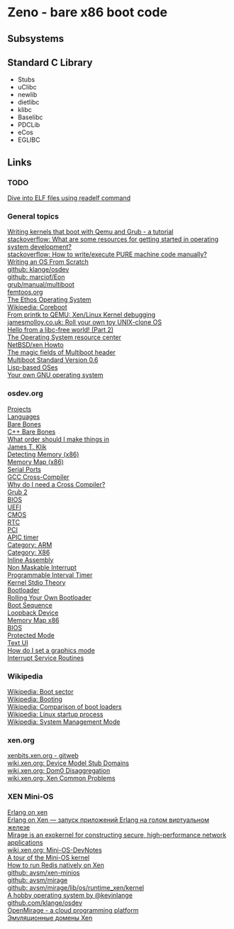 Zeno - bare x86 boot code
=========================

Subsystems
----------

Standard C Library
------------------
* Stubs
* uClibc
* newlib
* dietlibc
* klibc
* Baselibc
* PDCLib
* eCos
* EGLIBC

Links
-----

### TODO
[Dive into ELF files using readelf command](http://mylinuxbook.com/readelf-command/)  

### General topics
[Writing kernels that boot with Qemu and Grub - a tutorial](http://www.cs.vu.nl/~herbertb/misc/writingkernels.txt)  
[stackoverflow: What are some resources for getting started in operating system development?](http://stackoverflow.com/questions/43180/what-are-some-resources-for-getting-started-in-operating-system-development)  
[stackoverflow: How to write/execute PURE machine code manually?](http://stackoverflow.com/questions/5267988/how-to-write-execute-pure-machine-code-manually)  
[Writing an OS From Scratch](https://github.com/prabirshrestha/writing-an-os-from-scratch)  
[github: klange/osdev](https://github.com/klange/osdev)  
[github: marciof/Eon](https://github.com/marciof/Eon)  
[grub/manual/multiboot](http://www.gnu.org/software/grub/manual/multiboot/multiboot.html)  
[femtoos.org](http://www.femtoos.org/)  
[The Ethos Operating System](http://www.ethos-os.org/gettingStarted.html)  
[Wikipedia: Coreboot](http://en.wikipedia.org/wiki/Coreboot)  
[From printk to QEMU: Xen/Linux Kernel debugging](http://www.slideshare.net/xen_com_mgr/from-printk-to-qemu-xenlinux-kernel-debugging)  
[jamesmolloy.co.uk: Roll your own toy UNIX-clone OS](http://www.jamesmolloy.co.uk/tutorial_html/index.html)  
[Hello from a libc-free world! (Part 2)](https://blogs.oracle.com/ksplice/entry/hello_from_a_libc_free1)  
[The Operating System resource center](http://www.nondot.org/sabre/os/articles)  
[NetBSD/xen Howto](http://www.netbsd.org/ports/xen/howto.html#netbsd-dom0)  
[The magic fields of Multiboot header](http://www.gnu.org/software/grub/manual/multiboot/html_node/Header-magic-fields.html)  
[Multiboot Standard Version 0.6](http://www.uruk.org/orig-grub/boot-proposal.html)  
[Lisp-based OSes](http://linuxfinances.info/info/lisposes.html)  
[Your own GNU operating system](http://gownos.blogspot.com/)  

### osdev.org
[Projects](http://wiki.osdev.org/Projects)  
[Languages](http://wiki.osdev.org/Languages)  
[Bare Bones](http://wiki.osdev.org/Bare_Bones)  
[C++ Bare Bones](http://wiki.osdev.org/C%2B%2B_Bare_Bones)  
[What order should I make things in](http://wiki.osdev.org/What_order_should_I_make_things_in)  
[James T. Klik](http://wiki.osdev.org/James_T._Klik)  
[Detecting Memory (x86)](http://wiki.osdev.org/Detecting_Memory_(x86))  
[Memory Map (x86)](http://wiki.osdev.org/Memory_Map_(x86))  
[Serial Ports](http://wiki.osdev.org/Serial_Ports)  
[GCC Cross-Compiler](http://wiki.osdev.org/GCC_Cross-Compiler)  
[Why do I need a Cross Compiler?](http://wiki.osdev.org/Why_do_I_need_a_Cross_Compiler%3F)  
[Grub 2](http://wiki.osdev.org/GRUB_2)  
[BIOS](http://wiki.osdev.org/BIOS)  
[UEFI](http://wiki.osdev.org/UEFI)  
[CMOS](http://wiki.osdev.org/CMOS)  
[RTC](http://wiki.osdev.org/RTC)  
[PCI](http://wiki.osdev.org/PCI)  
[APIC timer](http://wiki.osdev.org/APIC_timer)  
[Category: ARM](http://wiki.osdev.org/Category:ARM)  
[Category: X86](http://wiki.osdev.org/Category:X86)  
[Inline Assembly](http://wiki.osdev.org/Inline_Assembly/Examples)  
[Non Maskable Interrupt](http://wiki.osdev.org/Non_Maskable_Interrupt)  
[Programmable Interval Timer](http://wiki.osdev.org/Programmable_Interval_Timer)  
[Kernel Stdio Theory](http://wiki.osdev.org/Kernel_Stdio_Theory)  
[Bootloader](http://wiki.osdev.org/Bootloader)  
[Rolling Your Own Bootloader](http://wiki.osdev.org/Rolling_Your_Own_Bootloader)  
[Boot Sequence](http://wiki.osdev.org/Boot_Sequence)  
[Loopback Device](http://wiki.osdev.org/Loopback_Device)  
[Memory Map x86](http://wiki.osdev.org/Memory_Map_%28x86%29)  
[BIOS](http://wiki.osdev.org/BIOS#BIOS_functions)  
[Protected Mode](http://wiki.osdev.org/Protected_Mode)  
[Text UI](http://wiki.osdev.org/Text_UI)  
[How do I set a graphics mode](http://wiki.osdev.org/How_do_I_set_a_graphics_mode)  
[Interrupt Service Routines](http://wiki.osdev.org/Interrupt_Service_Routines)  

### Wikipedia
[Wikipedia: Boot sector](http://en.wikipedia.org/wiki/Boot_sector)  
[Wikipedia: Booting](http://en.wikipedia.org/wiki/Bootloader#Boot_loader)  
[Wikipedia: Comparison of boot loaders](http://en.wikipedia.org/wiki/Comparison_of_boot_loaders)  
[Wikipedia: Linux startup process](http://en.wikipedia.org/wiki/Early_user_space#Early_user_space)  
[Wikipedia: System Management Mode](http://en.wikipedia.org/wiki/System_Management_Mode)  

### xen.org
[xenbits.xen.org - gitweb](http://xenbits.xen.org/gitweb/)  
[wiki.xen.org: Device Model Stub Domains](http://wiki.xen.org/wiki/Device_Model_Stub_Domains)  
[wiki.xen.org: Dom0 Disaggregation](http://wiki.xen.org/wiki/Dom0_Disaggregation)  
[wiki.xen.org: Xen Common Problems](http://wiki.xen.org/wiki/Xen_Common_Problems)  

### XEN Mini-OS
[Erlang on xen](http://erlangonxen.org/)  
[Erlang on Xen — запуск приложений Erlang на голом виртуальном железе](http://habrahabr.ru/post/163755)  
[Mirage is an exokernel for constructing secure, high-performance network applications](http://www.openmirage.org/)  
[wiki.xen.org: Mini-OS-DevNotes](http://wiki.xen.org/wiki/Mini-OS-DevNotes)  
[A tour of the Mini-OS kernel](http://www.cs.uic.edu/~spopuri/minios.html)  
[How to run Redis natively on Xen](http://openfoo.org/blog/redis-native-xen.html)  
[github: avsm/xen-minios](https://github.com/avsm/xen-minios)  
[github: avsm/mirage](https://github.com/avsm/mirage)  
[github: avsm/mirage/lib/os/runtime\_xen/kernel](https://github.com/avsm/mirage/tree/master/lib/os/runtime_xen/kernel)  
[A hobby operating system by @kevinlange](http://www.toaruos.org/)  
[github.com/klange/osdev](https://github.com/klange/osdev)  
[OpenMirage - a cloud programming platform](http://www.openmirage.org/)  
[Эмуляционные домены Xen](http://xgu.ru/wiki/%D0%AD%D0%BC%D1%83%D0%BB%D1%8F%D1%86%D0%B8%D0%BE%D0%BD%D0%BD%D1%8B%D0%B5_%D0%B4%D0%BE%D0%BC%D0%B5%D0%BD%D1%8B_Xen)  

